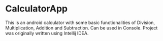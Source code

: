 # CalculatorApp
This is an android calculator with some basic functionalities of Division, Multiplication, Addition and Subtraction. Can be used in Console.
Project was originally written using Intellij IDEA.
